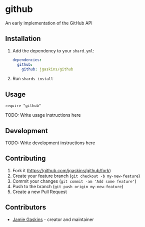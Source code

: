 # github

An early implementation of the GitHub API

## Installation

1. Add the dependency to your `shard.yml`:

   ```yaml
   dependencies:
     github:
       github: jgaskins/github
   ```

2. Run `shards install`

## Usage

```crystal
require "github"
```

TODO: Write usage instructions here

## Development

TODO: Write development instructions here

## Contributing

1. Fork it (<https://github.com/jgaskins/github/fork>)
2. Create your feature branch (`git checkout -b my-new-feature`)
3. Commit your changes (`git commit -am 'Add some feature'`)
4. Push to the branch (`git push origin my-new-feature`)
5. Create a new Pull Request

## Contributors

- [Jamie Gaskins](https://github.com/jgaskins) - creator and maintainer

